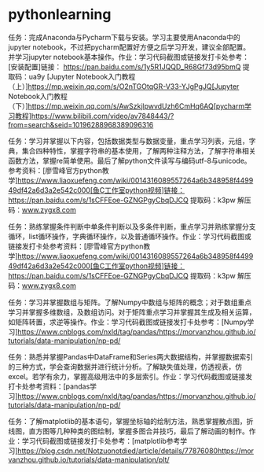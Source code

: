 # pythonlearning
任务：完成Anaconda与Pycharm下载与安装。学习主要使用Anaconda中的jupyter notebook，不过把pycharm配置好方便之后学习开发，建议全部配置。并学习jupyter notebook基本操作。作业：学习代码截图或链接发打卡处参考：[安装配置]链接： https://pan.baidu.com/s/1y5R1JQQD_R68Gf73d95bmQ 提取码：ua9y             [Jupyter Notebook入门教程（上）]https://mp.weixin.qq.com/s/O2nTGOtqGR-V33-YJgPgJQ[Jupyter Notebook入门教程（下）]https://mp.weixin.qq.com/s/AwSzkjlpwvdUzh6CmHq6AQ[pycharm学习教程]https://www.bilibili.com/video/av7848443/?from=search&seid=10196288968389096316

任务：学习并掌握以下内容，包括数据类型与数据变量，重点学习列表，元组，字典，集合四种特性，掌握字符串的基本使用，了解两种注释方法，了解字符串相关函数方法，掌握re简单使用。最后了解python文件读写与编码utf-8与unicode。参考资料：[廖雪峰官方python教学]https://www.liaoxuefeng.com/wiki/0014316089557264a6b348958f449949df42a6d3a2e542c000[鱼C工作室python视频]链接：https://pan.baidu.com/s/1sCFFEoe-GZNGPgyCbqDJCQ 提取码：k3pw 解压码：www.zygx8.com

任务：熟练掌握条件判断中单条件判断以及多条件判断，重点学习并熟练掌握分支循环，list循环操作，字典循环操作，以及普通循环操作。作业：学习代码截图或链接发打卡处参考资料：[廖雪峰官方python教学]https://www.liaoxuefeng.com/wiki/0014316089557264a6b348958f449949df42a6d3a2e542c000[鱼C工作室python视频]链接：https://pan.baidu.com/s/1sCFFEoe-GZNGPgyCbqDJCQ 提取码：k3pw 解压码：www.zygx8.com

任务：学习并掌握数组与矩阵。了解Numpy中数组与矩阵的概念；对于数组重点学习并掌握多维数组，及数组访问。对于矩阵重点学习并掌握其生成及相关运算，如矩阵转置，求逆等操作。作业：学习代码截图或链接发打卡处参考：[Numpy学习]https://www.cnblogs.com/nxld/tag/pandas/https://morvanzhou.github.io/tutorials/data-manipulation/np-pd/

任务：熟悉并掌握Pandas中DataFrame和Series两大数据结构，并掌握数据索引的三种方式，学会查询数据并进行统计分析。了解缺失值处理，仿透视表，仿excel。若学有余力，掌握高级用法中的多层索引。作业：学习代码截图或链接发打卡处参考资料：[pandas学习]https://www.cnblogs.com/nxld/tag/pandas/https://morvanzhou.github.io/tutorials/data-manipulation/np-pd/

任务：了解matplotlib的基本语句，掌握坐标轴的绘制方法，熟悉掌握散点图，折线图，直方图等几种种类的图绘制，掌握多图合并技巧，最后了解动画的制作。作业：学习代码截图或链接发打卡处参考：[matplotlib参考学习]https://blog.csdn.net/Notzuonotdied/article/details/77876080https://morvanzhou.github.io/tutorials/data-manipulation/plt/
